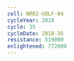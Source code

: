 ```yaml
---
cell: NR02-GOLF-04
cycleYear: 2018
cycle: 35
cycleDate: 2018-35
resistance: 519000
enlightened: 772000
---
```

